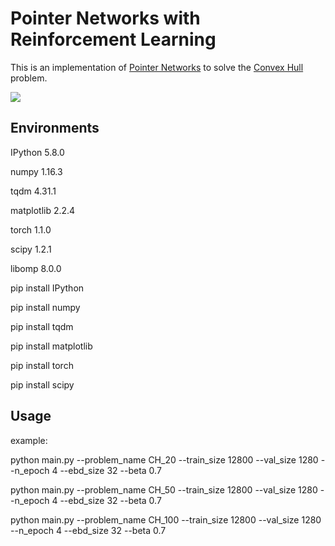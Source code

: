 # Pointer Networks with Reinforcement Learning

This is an implementation of [Pointer Networks](https://arxiv.org/abs/1506.03134) to solve the [Convex Hull](https://en.wikipedia.org/wiki/Convex_hull) problem. 

![](README/arch.png)

## Environments
       

IPython             5.8.0                     

numpy               1.16.3                    

tqdm                4.31.1                    

matplotlib          2.2.4                     

torch               1.1.0                    

scipy               1.2.1                     

libomp              8.0.0



pip install IPython

pip install numpy

pip install tqdm

pip install matplotlib

pip install torch

pip install scipy

## Usage

example:

python main.py --problem_name CH_20 --train_size 12800 --val_size 1280 --n_epoch 4 --ebd_size 32 --beta  0.7

python main.py --problem_name CH_50 --train_size 12800 --val_size 1280 --n_epoch 4 --ebd_size 32 --beta  0.7

python main.py --problem_name CH_100 --train_size 12800 --val_size 1280 --n_epoch 4 --ebd_size 32 --beta  0.7

